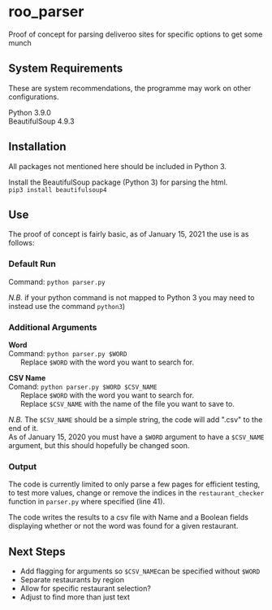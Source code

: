 # roo_parser
Proof of concept for parsing deliveroo sites for specific options to get some munch

## System Requirements
These are system recommendations, the programme may work on other configurations.</br>


Python 3.9.0</br>
BeautifulSoup 4.9.3

## Installation
All packages not mentioned here should be included in Python 3.</br>

Install the BeautifulSoup package (Python 3) for parsing the html.</br>
`pip3 install beautifulsoup4`

## Use
The proof of concept is fairly basic, as of January 15, 2021 the use is as follows:

### Default Run
Command: `python parser.py` </br>

_N.B._ if your python command is not mapped to Python 3 you may
need to instead use the command `python3`)</br>

### Additional Arguments
**Word**</br>
Command: `python parser.py $WORD`</br>
&nbsp;&nbsp;&nbsp;&nbsp;&nbsp;&nbsp;Replace `$WORD` with the word you want to search for.</br>

**CSV Name**</br>
Comand: `python parser.py $WORD $CSV_NAME`</br>
&nbsp;&nbsp;&nbsp;&nbsp;&nbsp;&nbsp;Replace `$WORD` with the word you want to search for.</br>
&nbsp;&nbsp;&nbsp;&nbsp;&nbsp;&nbsp;Replace `$CSV_NAME` with the name of the file you want to save to.</br>

_N.B._ The `$CSV_NAME` should be a simple string, the code will add ".csv" to
the end of it.
</br> As of January 15, 2020 you must have a `$WORD` argument to have a
`$CSV_NAME` argument, but this should hopefully be changed soon.

### Output
The code is currently limited to only parse a few pages for efficient testing,
to test more values, change or remove the indices in the `restaurant_checker`
function in `parser.py` where specified (line 41).

The code writes the results to a csv file with Name and a Boolean fields
displaying whether or not the word was found for a given restaurant. 

## Next Steps
* Add flagging for arguments so `$CSV_NAME`can be specified without `$WORD`
* Separate restaurants by region
* Allow for specific restaurant selection?
* Adjust to find more than just text
